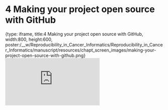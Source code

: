 # 4 Making your project open source with GitHub
 
{type: iframe, title:4 Making your project open source with GitHub, width:800, height:600, poster:/__w/Reproducibility_in_Cancer_Informatics/Reproducibility_in_Cancer_Informatics/manuscript/resources/chapt_screen_images/making-your-project-open-source-with-github.png}
![](https://jhudatascience.org/Reproducibility_in_Cancer_Informatics/making-your-project-open-source-with-github.html)
 

 

